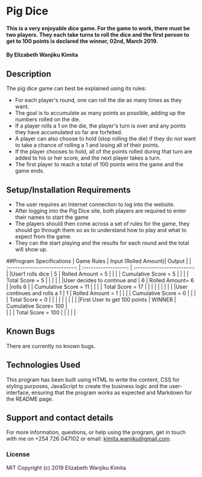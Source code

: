 # Pig Dice
#### This is a very enjoyable dice game. For the game to work, there must be two players. They each take turns to roll the dice and the first person to get to 100 points is declared the winner, 02nd, March 2019.
#### By **Elizabeth Wanjiku Kimita**
## Description
The pig dice game can best be explained using its rules:
* For each player's round, one can roll the die as many times as they want.
* The goal is to accumulate as many points as possible, adding up the numbers rolled on the die.
* If a player rolls a 1 on the die, the player's turn is over and any points they have accumulated so far are forfeited.
* A player can also choose to hold (stop rolling the die) if they do not want to take a chance of rolling a 1 and losing all of their points.
* If the player chooses to hold, all of the points rolled during that turn are added to his or her score, and the next player takes a turn.
* The first player to reach a total of 100 points wins the game and the game ends.

## Setup/Installation Requirements
* The user requires an Internet connection to log into the website.
* After logging into the Pig Dice site, both players are required to enter their names to start the game
* The players should then come across a set of rules for the game, they should go through them so as to understand how to play and what to expect from the game.
* They can the start playing and the results for each round and the total will show up.

##Program Specifications
|      Game Rules                | Input (Rolled Amount)|       Output               |
| :----------------------------: | :------------------: | :------------------------: |
|User1 rolls dice                |         5            |     Rolled Amount = 5      |
|                                |                      |     Cumulative Score = 5   |
|                                |                      |     Total Score = 5        |
|                                |                      |                            |
|User decides to continue and    |         6            |     Rolled Amount= 6       |
|rolls 6                         |                      |     Cumulative Score = 11  |
|                                |                      |     Total Score = 17       |
|                                |                      |                            |
|                                |                      |                            |
|User continues and rolls a 1    |         1            |     Rolled Amount = 1      |
|                                |                      |     Cumulative Score = 0   |
|                                |                      |     Total Score = 0        |
|                                |                      |                            |
|                                |                      |                            |
|First User to get 100 points    |       WINNER         |      Cumulative Score= 100 |                  
|                                |                      |      Total Score = 100     |
|                                |                      |                            |


## Known Bugs
There are currently no known bugs.

## Technologies Used
This program has been built using HTML to write the content, CSS for styling purposes, JavaScript to create the business logic and the user- interface, ensuring that the program works as expected and Markdown for the README page.

## Support and contact details
For more information, questions, or help using the program, get in touch with me on +254 726 047102 or email: kimita.wanjiku@gmail.com.
### License
MIT Copyright (c) 2019 Elizabeth Wanjiku Kimita
